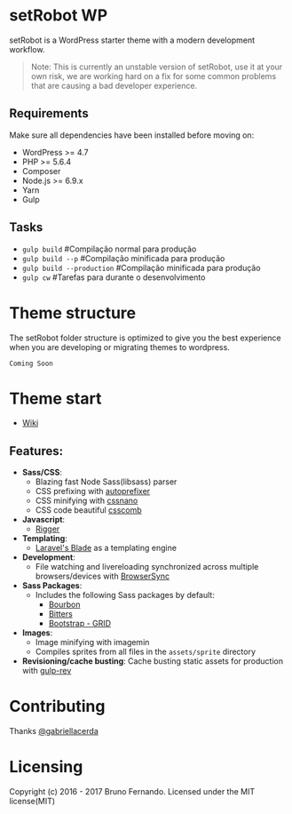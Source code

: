 # setRobot WP
setRobot is a WordPress starter theme with a modern development workflow.
> Note: This is currently an unstable version of setRobot, use it at your own risk, we are working hard on a fix for some common problems that are causing a bad developer experience.

## Requirements
Make sure all dependencies have been installed before moving on:

* WordPress >= 4.7
* PHP >= 5.6.4
* Composer
* Node.js >= 6.9.x
* Yarn
* Gulp

## Tasks
* `gulp build` #Compilação normal para produção
* `gulp build --p` #Compilação minificada para produção
* `gulp build --production` #Compilação minificada para produção
* `gulp cw` #Tarefas para durante o desenvolvimento

# Theme structure
The setRobot folder structure is optimized to give you the best experience when you are developing or migrating themes to wordpress.
```
Coming Soon
```

# Theme start
* [Wiki](https://github.com/3runoDesign/setRobot/wiki)

## Features:
* **Sass/CSS**:
  * Blazing fast Node Sass(libsass) parser
  * CSS prefixing with [autoprefixer](https://github.com/postcss/autoprefixer)
  * CSS minifying with [cssnano](http://cssnano.co/)
  * CSS code beautiful [csscomb](http://csscomb.com/)
* **Javascript**:
  * [Rigger](https://github.com/kuzyk/gulp-rigger)
* **Templating**:
  * [Laravel's Blade](https://laravel.com/docs/5.3/blade) as a templating engine
* **Development**:
  * File watching and livereloading synchronized across multiple browsers/devices with [BrowserSync](https://www.browsersync.io/)
* **Sass Packages**:
  * Includes the following Sass packages by default:
    * [Bourbon]( http://bourbon.io/ )
    * [Bitters](http://bitters.bourbon.io/)
    * [Bootstrap - GRID]( https://github.com/jojoee/bootstrap-sass-grid )
* **Images**:
  * Image minifying with imagemin
  * Compiles sprites from all files in the `assets/sprite` directory
* **Revisioning/cache busting**:
  Cache busting static assets for production with [gulp-rev](https://github.com/sindresorhus/gulp-rev)

# Contributing
Thanks [@gabriellacerda](https://github.com/gabriellacerda)

# Licensing
Copyright (c) 2016 - 2017 Bruno Fernando. Licensed under the MIT license(MIT)
